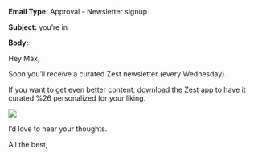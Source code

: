 **Email Type:** Approval - Newsletter signup

**Subject:** you’re in  

**Body:**

Hey Max,

Soon you’ll receive a curated Zest newsletter (every Wednesday).

If you want to get even better content, [download the Zest
app](http://zest.is/get-app) to have it curated %26 personalized for
your liking.

![](https://media.giphy.com/media/3o6ZtnBTCcssUFSgbS/giphy.gif)

I’d love to hear your thoughts.

All the best,
